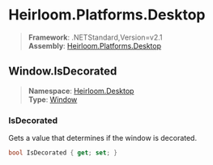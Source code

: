 # Heirloom.Platforms.Desktop

> **Framework**: .NETStandard,Version=v2.1  
> **Assembly**: [Heirloom.Platforms.Desktop][0]  

## Window.IsDecorated

> **Namespace**: [Heirloom.Desktop][0]  
> **Type**: [Window][1]  

### IsDecorated

Gets a value that determines if the window is decorated.

```cs
bool IsDecorated { get; set; }
```

[0]: ../Heirloom.Platforms.Desktop.md
[1]: Heirloom.Desktop.Window.md
